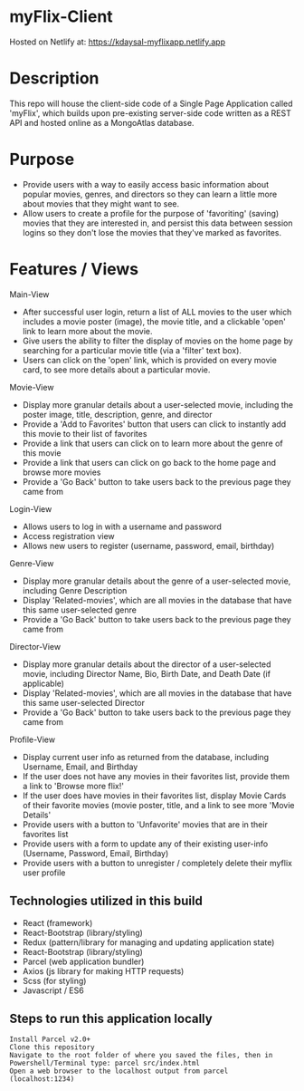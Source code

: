 # myFlix-Client
Hosted on Netlify at: https://kdaysal-myflixapp.netlify.app

# Description
This repo will house the client-side code of a Single Page Application called 'myFlix', which builds upon pre-existing server-side code written as a REST API and hosted online as a MongoAtlas database.

# Purpose
<ul>
  <li>Provide users with a way to easily access basic information about popular movies, genres, and directors so they can learn a little more about movies that they might want to see.</li>
  <li>Allow users to create a profile for the purpose of 'favoriting' (saving) movies that they are interested in, and persist this data between session logins so they don't lose the movies that they've marked as favorites.</li>
</ul>

# Features / Views
Main-View
<ul>
<li>After successful user login, return a list of ALL movies to the user which includes a movie poster (image), the movie title, and a clickable 'open' link to learn more about the movie.</li>
<li>Give users the ability to filter the display of movies on the home page by searching for a particular movie title (via a 'filter' text box).</li>
<li>Users can click on the 'open' link, which is provided on every movie card, to see more details about a particular movie.</li>
</ul>
Movie-View
<ul>
<li>Display more granular details about a user-selected movie, including the poster image, title, description, genre, and director</li>
<li>Provide a 'Add to Favorites' button that users can click to instantly add this movie to their list of favorites</li>
<li>Provide a link that users can click on to learn more about the genre of this movie</li>
<li>Provide a link that users can click on go back to the home page and browse more movies</li>
<li>Provide a 'Go Back' button to take users back to the previous page they came from</li>
</ul>
Login-View
<ul>
<li>Allows users to log in with a username and password</li>
<li>Access registration view</li>
<li>Allows new users to register (username, password, email, birthday)</li>
</ul>
Genre-View
<ul>
<li>Display more granular details about the genre of a user-selected movie, including Genre Description</li>
<li>Display 'Related-movies', which are all movies in the database that have this same user-selected genre</li>
<li>Provide a 'Go Back' button to take users back to the previous page they came from</li>
</ul>
</ul>
Director-View
<ul>
<li>Display more granular details about the director of a user-selected movie, including Director Name, Bio, Birth Date, and Death Date (if applicable)</li>
<li>Display 'Related-movies', which are all movies in the database that have this same user-selected Director</li>
<li>Provide a 'Go Back' button to take users back to the previous page they came from</li>
</ul>
Profile-View
<ul>
<li>Display current user info as returned from the database, including Username, Email, and Birthday</li>
<li>If the user does not have any movies in their favorites list, provide them a link to 'Browse more flix!'</li>
<li>If the user does have movies in their favorites list, display Movie Cards of their favorite movies (movie poster, title, and a link to see more 'Movie Details'</li>
<li>Provide users with a button to 'Unfavorite' movies that are in their favorites list</li>
<li>Provide users with a form to update any of their existing user-info (Username, Password, Email, Birthday)</li>
<li>Provide users with a button to unregister / completely delete their myflix user profile</li>
</ul>

## Technologies utilized in this build
<ul>
<li>React (framework)</li>
<li>React-Bootstrap (library/styling)</li>
<li>Redux (pattern/library for managing and updating application state)</li>
<li>React-Bootstrap (library/styling)</li>
<li>Parcel (web application bundler)</li>
<li>Axios (js library for making HTTP requests)</li>
<li>Scss (for styling)</li>
<li>Javascript / ES6</li>
</ul>

## Steps to run this application locally
```
Install Parcel v2.0+
Clone this repository
Navigate to the root folder of where you saved the files, then in Powershell/Terminal type: parcel src/index.html
Open a web browser to the localhost output from parcel (localhost:1234)
```